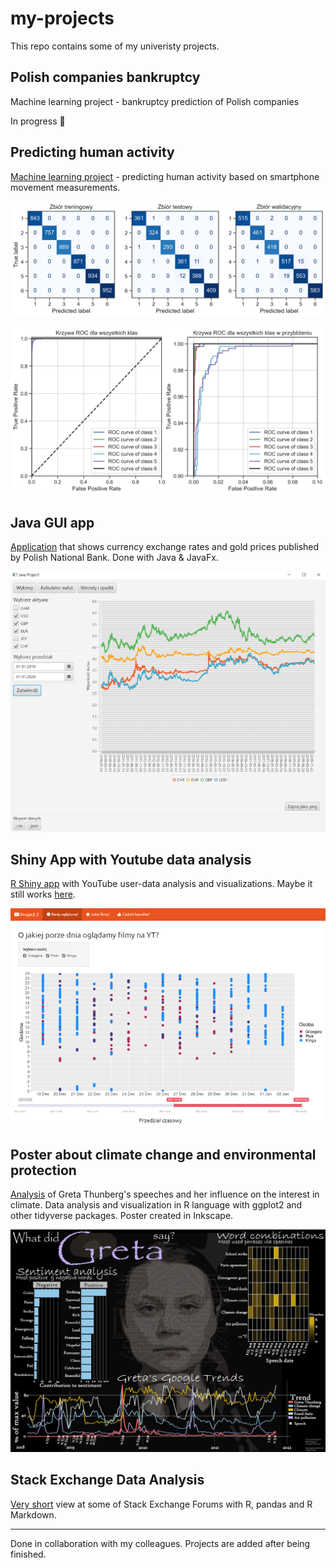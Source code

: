 # my-projects
This repo contains some of my univeristy projects.


## Polish companies bankruptcy

Machine learning project - bankruptcy prediction of Polish companies

In progress 🔧

## Predicting human activity 

[Machine learning project](PredictingHumanActivity/README.md) - predicting human activity based on smartphone movement measurements. 

![](PredictingHumanActivity/images/xgb_confusion_matrix_all.png)

![](PredictingHumanActivity/images/xgb_roc_curve_val.png)

## Java GUI app

[Application](JavaApp/README.md) that shows currency exchange rates and gold prices published by Polish National Bank. Done with Java & JavaFx.

![](JavaApp/screenshots/0.png)

## Shiny App with Youtube data analysis   
[R Shiny app](ShinyYoutubeApp/README.md) with YouTube user-data analysis and visualizations.
Maybe it still works [here](https://zakrzewow.shinyapps.io/twd2/).

![](ShinyYoutubeApp/screenshot.png)

## Poster about climate change and environmental protection
[Analysis](PosterAboutClimate/README.md) of Greta Thunberg's speeches and her influence on the interest in climate. Data analysis and visualization in R language with ggplot2 and other tidyverse packages. Poster created in Inkscape.

![](PosterAboutClimate/poster.png)

## Stack Exchange Data Analysis
[Very short](StackExchangeDataAnalysis/README.md) view at some of Stack Exchange Forums with R, pandas and R Markdown.

---
Done in collaboration with my colleagues. Projects are added after being finished.

